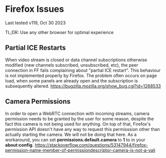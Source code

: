 # Firefox Issues
Last tested v119, Oct 30 2023

TL;DR: Use any other browser for optimal experience

## Partial ICE Restarts
When video stream is closed or data channel subscriptions otherwise modified (new channels subscribed, unsubscribed, etc), the peer connection in FF fails complaining about "partial ICE restart". This behaviour is not implemented properly by Firefox. The problem often occurs on page load, when some panels are already open and the subscription is subsequently altered. 
https://bugzilla.mozilla.org/show_bug.cgi?id=1268533

## Camera Permissions
In order to open a WebRTC connection with incoming streams, camera permission needs to be granted by the user for some reason, despite the fact this camera is not being used for anything. On top of that, Firefox's permission API doesn't have any way to request this permisssion other than actually starting the camera. We will not be doing that here.
As a workaround, you can set **permissions.default.camera** to **1** to in your **about:config**. 
https://stackoverflow.com/questions/53147944/firefox-permission-name-member-of-permissiondescriptor-camera-is-not-a-vali